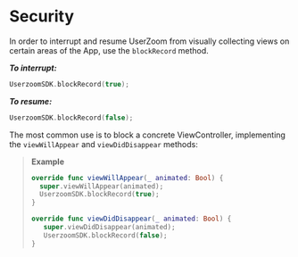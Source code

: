 # Security

In order to interrupt and resume UserZoom from visually collecting views on certain areas of the App, use the `blockRecord` method. 

***To interrupt:***
```swift
UserzoomSDK.blockRecord(true);
```

***To resume:***
```swift
UserzoomSDK.blockRecord(false);
```

The most common use is to block a concrete ViewController, implementing the `viewWillAppear` and `viewDidDisappear` methods:

>**Example**
>```swift
>override func viewWillAppear(_ animated: Bool) {
>   super.viewWillAppear(animated);
>   UserzoomSDK.blockRecord(true);
>}
>
>override func viewDidDisappear(_ animated: Bool) {
>    super.viewDidDisappear(animated);
>    UserzoomSDK.blockRecord(false);
>}
>```
